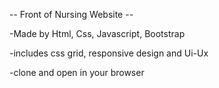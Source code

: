 -- Front of Nursing Website --

-Made by Html, Css, Javascript, Bootstrap

-includes css grid, responsive design and Ui-Ux


-clone and open in your browser
